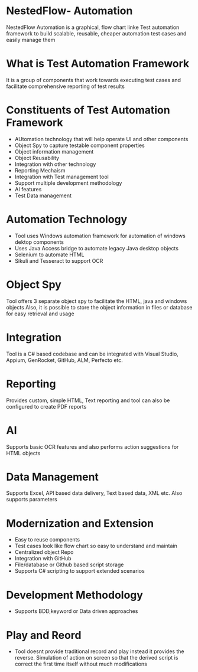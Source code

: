 # NestedFlow- Automation
NestedFlow Automation is a graphical, flow chart linke Test automation framework to build scalable, reusable, cheaper automation test cases and easily manage them

# What is Test Automation Framework
It is a group of components that work towards executing test cases and facilitate comprehensive reporting of test results

# Constituents of Test Automation Framework
- AUtomation technology that will help operate UI and other components
- Object Spy to capture testable component properties
- Object information management
- Object Reusability
- Integration with other technology
- Reporting Mechaism
- Integration with Test management tool
- Support multiple development methodology
- AI features
- Test Data management

# Automation Technology
- Tool uses Windows automation framework for automation of windows dektop components
- Uses Java Access bridge to automate legacy Java desktop objects
- Selenium to automate HTML
- Sikuli and Tesseract to support OCR

# Object Spy
Tool offers 3 separate object spy to facilitate the HTML, java and windows objects 
Also, it is possible to store the object information in files or database for easy retrieval and usage

# Integration
Tool is a C# based codebase and can be integrated with Visual Studio, Appium, GenRocket, GitHub, ALM, Perfecto etc.

# Reporting
Provides custom, simple HTML, Text reporting and tool can also be configured to create PDF reports

# AI
Supports basic OCR features and also performs action suggestions for HTML objects

# Data Management
Supports Excel, API based data delivery, Text based data, XML etc. Also supports parameters 

# Modernization and Extension
- Easy to reuse components
- Test cases look like flow chart so easy to understand and maintain
- Centralized object Repo
- Integration with GitHub
- File/database or Github based script storage
- Supports C# scripting to support extended scenarios

# Development Methodology
- Supports BDD,keyword or Data driven approaches

# Play and Reord
- Tool doesnt provide traditional record and play instead it provides the reverse. Simulation of action on screen so that the derived script is correct the first time itself without much modifications
